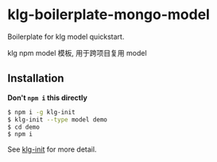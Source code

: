 # klg-boilerplate-mongo-model

Boilerplate for klg model quickstart.

klg npm model 模板, 用于跨项目复用 model

## Installation

**Don't `npm i` this directly**

```bash
$ npm i -g klg-init
$ klg-init --type model demo
$ cd demo
$ npm i
```

See [klg-init](https://www.npmjs.com/package/klg-init) for more detail.
